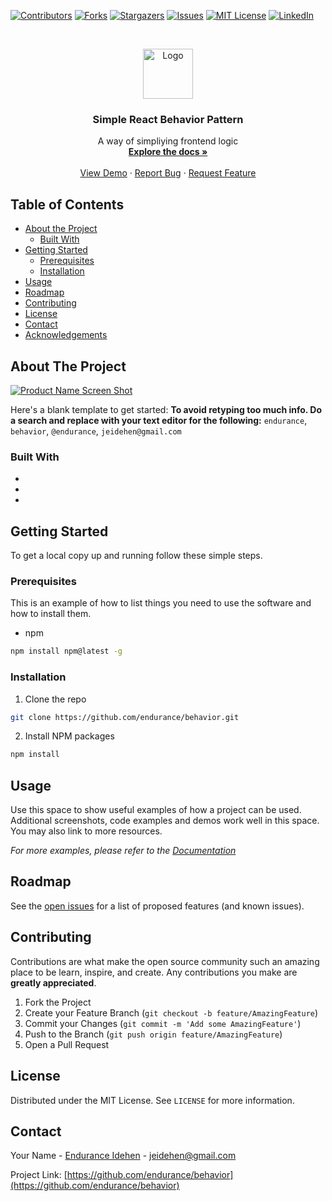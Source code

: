 <!--
*** Thanks for checking out this README Template. If you have a suggestion that would
*** make this better, please fork the repo and create a pull request or simply open
*** an issue with the tag "enhancement".
*** Thanks again! Now go create something AMAZING! :D
***
***
***
*** To avoid retyping too much info. Do a search and replace for the following:
*** endurance, behavior, @endurance, jeidehen@gmail.com
-->





<!-- PROJECT SHIELDS -->
<!--
*** I'm using markdown "reference style" links for readability.
*** Reference links are enclosed in brackets [ ] instead of parentheses ( ).
*** See the bottom of this document for the declaration of the reference variables
*** for contributors-url, forks-url, etc. This is an optional, concise syntax you may use.
*** https://www.markdownguide.org/basic-syntax/#reference-style-links
-->
[![Contributors][contributors-shield]][contributors-url]
[![Forks][forks-shield]][forks-url]
[![Stargazers][stars-shield]][stars-url]
[![Issues][issues-shield]][issues-url]
[![MIT License][license-shield]][license-url]
[![LinkedIn][linkedin-shield]][linkedin-url]



<!-- PROJECT LOGO -->
<br />
<p align="center">
  <a href="https://github.com/endurance/behavior">
    <img src="images/logo.png" alt="Logo" width="80" height="80">
  </a>

  <h3 align="center">Simple React Behavior Pattern</h3>

  <p align="center">
    A way of simpliying frontend logic
    <br />
    <a href="https://github.com/endurance/behavior"><strong>Explore the docs »</strong></a>
    <br />
    <br />
    <a href="https://github.com/endurance/behavior">View Demo</a>
    ·
    <a href="https://github.com/endurance/behavior/issues">Report Bug</a>
    ·
    <a href="https://github.com/endurance/behavior/issues">Request Feature</a>
  </p>
</p>



<!-- TABLE OF CONTENTS -->
## Table of Contents

* [About the Project](#about-the-project)
  * [Built With](#built-with)
* [Getting Started](#getting-started)
  * [Prerequisites](#prerequisites)
  * [Installation](#installation)
* [Usage](#usage)
* [Roadmap](#roadmap)
* [Contributing](#contributing)
* [License](#license)
* [Contact](#contact)
* [Acknowledgements](#acknowledgements)



<!-- ABOUT THE PROJECT -->
## About The Project

[![Product Name Screen Shot][product-screenshot]](https://example.com)

Here's a blank template to get started:
**To avoid retyping too much info. Do a search and replace with your text editor for the following:**
`endurance`, `behavior`, `@endurance`, `jeidehen@gmail.com`


### Built With

* []()
* []()
* []()



<!-- GETTING STARTED -->
## Getting Started

To get a local copy up and running follow these simple steps.

### Prerequisites

This is an example of how to list things you need to use the software and how to install them.
* npm
```sh
npm install npm@latest -g
```

### Installation

1. Clone the repo
```sh
git clone https://github.com/endurance/behavior.git
```
2. Install NPM packages
```sh
npm install
```



<!-- USAGE EXAMPLES -->
## Usage

Use this space to show useful examples of how a project can be used. Additional screenshots, code examples and demos work well in this space. You may also link to more resources.

_For more examples, please refer to the [Documentation](https://github.com/endurance/behavior/tree/master/src/examples)_



<!-- ROADMAP -->
## Roadmap

See the [open issues](https://github.com/endurance/behavior/issues) for a list of proposed features (and known issues).



<!-- CONTRIBUTING -->
## Contributing

Contributions are what make the open source community such an amazing place to be learn, inspire, and create. Any contributions you make are **greatly appreciated**.

1. Fork the Project
2. Create your Feature Branch (`git checkout -b feature/AmazingFeature`)
3. Commit your Changes (`git commit -m 'Add some AmazingFeature'`)
4. Push to the Branch (`git push origin feature/AmazingFeature`)
5. Open a Pull Request



<!-- LICENSE -->
## License

Distributed under the MIT License. See `LICENSE` for more information.



<!-- CONTACT -->
## Contact

Your Name - [Endurance Idehen](https://twitter.com/@endurance) - jeidehen@gmail.com

Project Link: [https://github.com/endurance/behavior](https://github.com/endurance/behavior)



<!-- MARKDOWN LINKS & IMAGES -->
<!-- https://www.markdownguide.org/basic-syntax/#reference-style-links -->
[contributors-shield]: https://img.shields.io/github/contributors/endurance/repo.svg?style=flat-square
[contributors-url]: https://github.com/endurance/repo/graphs/contributors
[forks-shield]: https://img.shields.io/github/forks/endurance/repo.svg?style=flat-square
[forks-url]: https://github.com/endurance/repo/network/members
[stars-shield]: https://img.shields.io/github/stars/endurance/repo.svg?style=flat-square
[stars-url]: https://github.com/endurance/repo/stargazers
[issues-shield]: https://img.shields.io/github/issues/endurance/repo.svg?style=flat-square
[issues-url]: https://github.com/endurance/repo/issues
[license-shield]: https://img.shields.io/github/license/endurance/repo.svg?style=flat-square
[license-url]: https://github.com/endurance/repo/blob/master/LICENSE.txt
[linkedin-shield]: https://img.shields.io/badge/-LinkedIn-black.svg?style=flat-square&logo=linkedin&colorB=555
[linkedin-url]: https://linkedin.com/in/endurance
[product-screenshot]: images/screenshot.png
